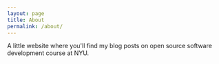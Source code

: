 ```yaml
---
layout: page
title: About
permalink: /about/
---
```


A little website where you'll find my blog posts on open source software development course at NYU.